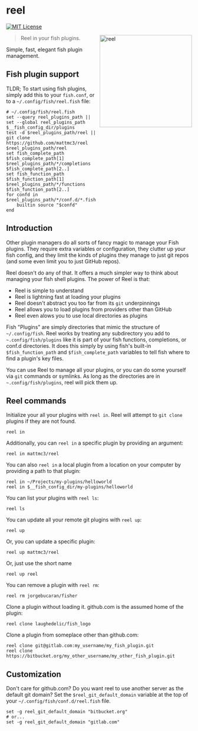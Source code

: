 # reel

[![MIT License](https://img.shields.io/badge/license-MIT-007EC7.svg?style=flat-square)](/LICENSE)

<img align="right"
     width="250"
     alt="reel"
     src="https://raw.githubusercontent.com/mattmc3/reel/resources/img/pexels-brent-keane-1687242.jpg">

> Reel in your fish plugins.

Simple, fast, elegant fish plugin management.

## Fish plugin support

TLDR; To start using fish plugins, simply add this to your `fish.conf`, or to a
`~/.config/fish/reel.fish` file:

```fish
# ~/.config/fish/reel.fish
set --query reel_plugins_path || set --global reel_plugins_path $__fish_config_dir/plugins
test -d $reel_plugins_path/reel || git clone https://github.com/mattmc3/reel $reel_plugins_path/reel
set fish_complete_path $fish_complete_path[1] $reel_plugins_path/*/completions $fish_complete_path[2..]
set fish_function_path $fish_function_path[1] $reel_plugins_path/*/functions $fish_function_path[2..]
for confd in $reel_plugins_path/*/conf.d/*.fish
    builtin source "$confd"
end
```

## Introduction

Other plugin managers do all sorts of fancy magic to manage your Fish plugins. They
require extra variables or configuration, they clutter up your fish config, and they
limit the kinds of plugins they manage to just git repos (and some even limit you to
just GitHub repos).

Reel doesn't do any of that. It offers a much simpler way to think about managing your
fish shell plugins. The power of Reel is that:
- Reel is simple to understand
- Reel is lightning fast at loading your plugins
- Reel doesn't abstract you too far from its `git` underpinnings
- Reel allows you to load plugins from providers other than GitHub
- Reel even alows you to use local directories as plugins

Fish "Plugins" are simply directories that mimic the structure of `~/.config/fish`. Reel
works by treating any subdirectory you add to `~.config/fish/plugins` like it is part of
your fish functions, completions, or conf.d directories. It does this simply by using
fish's built-in `$fish_function_path` and `$fish_complete_path` variables to tell fish
where to find a plugin's key files.

You can use Reel to manage all your plugins, or you can do some yourself via `git`
commands or symlinks. As long as the directories are in `~.config/fish/plugins`, reel
will pick them up.

## Reel commands

Initialize your all your plugins with `reel in`. Reel will attempt to `git clone`
plugins if they are not found.

```fish
reel in
```

Additionally, you can `reel in` a specific plugin by providing an argument:

```fish
reel in mattmc3/reel
```

You can also `reel in` a local plugin from a location on your computer by providing a
path to that plugin:

```fish
reel in ~/Projects/my-plugins/helloworld
reel in $__fish_config_dir/my-plugins/helloworld
```

You can list your plugins with `reel ls`:

```fish
reel ls
```

You can update all your remote git plugins with `reel up`:

```fish
reel up
```

Or, you can update a specific plugin:

```fish
reel up mattmc3/reel
```

Or, just use the short name

```fish
reel up reel
```

You can remove a plugin with `reel rm`:

```fish
reel rm jorgebucaran/fisher
```

Clone a plugin without loading it. github.com is the assumed home of the plugin:

```fish
reel clone laughedelic/fish_logo
```

Clone a plugin from someplace other than github.com:

```fish
reel clone git@gitlab.com:my_username/my_fish_plugin.git
reel clone https://bitbucket.org/my_other_username/my_other_fish_plugin.git
```

## Customization

Don't care for github.com? Do you want reel to use another server as the default git
domain? Set the `$reel_git_default_domain` variable at the top of your
`~/.config/fish/conf.d/reel.fish` file.

```fish
set -g reel_git_default_domain "bitbucket.org"
# or...
set -g reel_git_default_domain "gitlab.com"
```
